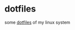 # dotfiles
some <a href="https://www.freecodecamp.org/news/dotfiles-what-is-a-dot-file-and-how-to-create-it-in-mac-and-linux/"> dotfiles</a> of my linux system
